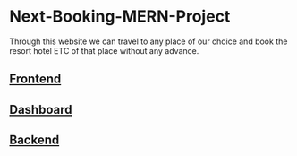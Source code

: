 # Next-Booking-MERN-Project
Through this website we can travel to any place of our choice and book the resort hotel ETC of that place without any advance.


## [Frontend](https://github.com/khanmdsohel02/nextbookingfrontend)
## [Dashboard](https://github.com/khanmdsohel02/admimNextBooking)
## [Backend](https://github.com/khanmdsohel02/nextbooking)
